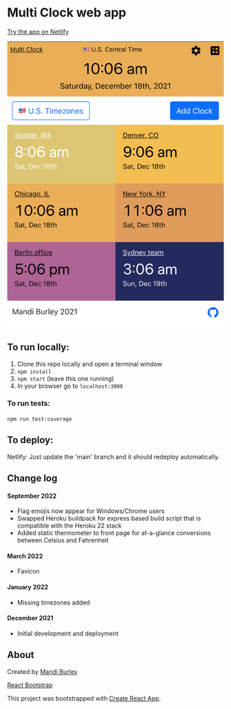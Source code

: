 # Multi Clock web app

[Try the app on Netlify](https://lotsa-clocks.netlify.app/)

<img src="https://github.com/manderly/multi-clock/blob/main/screenshots/december-2021.png" width="600">

## To run locally:

1. Clone this repo locally and open a terminal window
2. ```npm install```
3. ```npm start``` (leave this one running)
4. In your browser go to ```localhost:3000```

### To run tests:

```npm run test:coverage```

## To deploy:
Netlify: Just update the 'main' branch and it should redeploy automatically.

## Change log

#### September 2022
* Flag emojis now appear for Windows/Chrome users
* Swapped Heroku buildpack for express based build script that is compatible with the Heroku 22 stack 
* Added static thermometer to front page for at-a-glance conversions between Celsius and Fahrenheit 

#### March 2022
* Favicon

#### January 2022
* Missing timezones added

#### December 2021
* Initial development and deployment

## About

Created by [Mandi Burley](https://majoh.dev)

[React Bootstrap](https://react-bootstrap.github.io/getting-started/introduction/)

This project was bootstrapped with [Create React App](https://github.com/facebook/create-react-app).


